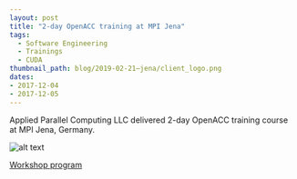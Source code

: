 ```yaml
---
layout: post
title: "2-day OpenACC training at MPI Jena"
tags:
  - Software Engineering
  - Trainings
  - CUDA
thumbnail_path: blog/2019-02-21–jena/client_logo.png
dates: 
- 2017-12-04
- 2017-12-05
---
```


Applied Parallel Computing LLC delivered 2-day OpenACC training course at MPI Jena, Germany.

![alt text](\assets\img\blog\2019-02-21–jena\client_logo.png "Logo Title Text 1")

[Workshop program](\assets\img\blog\2019-02-21–jena\mpijena_program.pdf)
